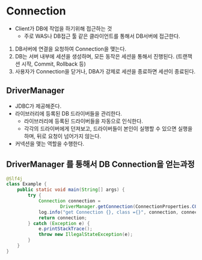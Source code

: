 # Connection
- Client가 DB에 작업을 하기위해 접근하는 것
  - 주로 WAS나 DB접근 툴 같은 클라이언트를 통해서 DB서버에 접근한다.
1. DB서버에 연결을 요청하여 Connection을 맺는다.
2. DB는 서버 내부에 세션을 생성하며, 모든 동작은 세션을 통해서 진행된다. (트랜잭션 시작, Commit, Rollback 등)
3. 사용자가 Connection을 닫거나, DBA가 강제로 세션을 종료하면 세션이 종료된다.


## DriverManager
- JDBC가 제공해준다.
- 라이브러리에 등록된 DB 드라이버들을 관리한다.
  - 라이브러리에 등록된 드라이버들을 자동으로 인식한다.
  - 각각의 드라이버에게 던져보고, 드라이버들이 본인이 실행할 수 있으면 실행을 하며, 뒤로 요청이 넘어가지 않는다.
- 커넥션을 맺는 역할을 수행한다.

## DriverManager 를 통해서 DB Connection을 얻는과정
```java
@Slf4j
class Example {
    public static void main(String[] args) {
        try {
            Connection connection =
                    DriverManager.getConnection(ConnectionProperties.CONNECTION_URL, ConnectionProperties.USER_NAME, ConnectionProperties.PASSWORD);
            log.info("get Connection {}, class ={}", connection, connection.getClass());
            return connection;
        } catch (Exception e) {
            e.printStackTrace();
            throw new IllegalStateException(e);
        }
    }
}

```
